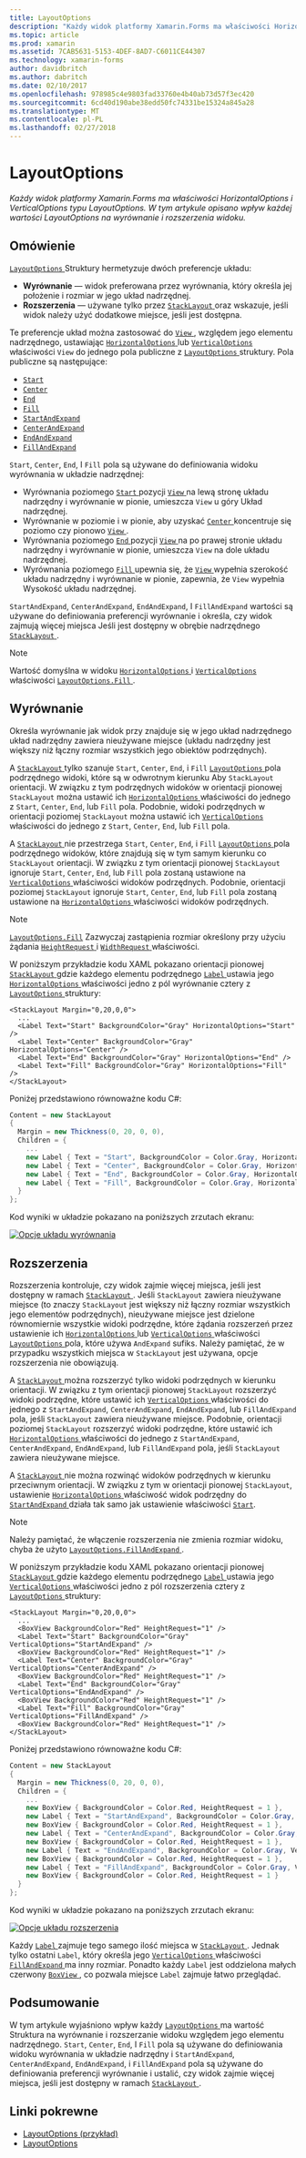 ```yaml
---
title: LayoutOptions
description: "Każdy widok platformy Xamarin.Forms ma właściwości HorizontalOptions i VerticalOptions typu LayoutOptions. W tym artykule opisano wpływ każdej wartości LayoutOptions na wyrównanie i rozszerzenia widoku."
ms.topic: article
ms.prod: xamarin
ms.assetid: 7CAB5631-5153-4DEF-8AD7-C6011CE44307
ms.technology: xamarin-forms
author: davidbritch
ms.author: dabritch
ms.date: 02/10/2017
ms.openlocfilehash: 978985c4e9803fad33760e4b40ab73d57f3ec420
ms.sourcegitcommit: 6cd40d190abe38edd50fc74331be15324a845a28
ms.translationtype: MT
ms.contentlocale: pl-PL
ms.lasthandoff: 02/27/2018
---
```

# <a name="layoutoptions"></a>LayoutOptions

_Każdy widok platformy Xamarin.Forms ma właściwości HorizontalOptions i VerticalOptions typu LayoutOptions. W tym artykule opisano wpływ każdej wartości LayoutOptions na wyrównanie i rozszerzenia widoku._

## <a name="overview"></a>Omówienie

[ `LayoutOptions` ](https://developer.xamarin.com/api/type/Xamarin.Forms.LayoutOptions/) Struktury hermetyzuje dwóch preferencje układu:

- **Wyrównanie** — widok preferowana przez wyrównania, który określa jej położenie i rozmiar w jego układ nadrzędnej.
- **Rozszerzenia** — używane tylko przez [ `StackLayout` ](https://developer.xamarin.com/api/type/Xamarin.Forms.StackLayout/)oraz wskazuje, jeśli widok należy użyć dodatkowe miejsce, jeśli jest dostępna.

Te preferencje układ można zastosować do [ `View` ](https://developer.xamarin.com/api/type/Xamarin.Forms.View/), względem jego elementu nadrzędnego, ustawiając [ `HorizontalOptions` ](https://developer.xamarin.com/api/property/Xamarin.Forms.View.HorizontalOptions/) lub [ `VerticalOptions` ](https://developer.xamarin.com/api/property/Xamarin.Forms.View.VerticalOptions/) właściwości `View` do jednego pola publiczne z [ `LayoutOptions` ](https://developer.xamarin.com/api/type/Xamarin.Forms.LayoutOptions/) struktury. Pola publiczne są następujące:

- [`Start`](https://developer.xamarin.com/api/field/Xamarin.Forms.LayoutOptions.Start/)
- [`Center`](https://developer.xamarin.com/api/field/Xamarin.Forms.LayoutOptions.Center/)
- [`End`](https://developer.xamarin.com/api/field/Xamarin.Forms.LayoutOptions.End/)
- [`Fill`](https://developer.xamarin.com/api/field/Xamarin.Forms.LayoutOptions.Fill/)
- [`StartAndExpand`](https://developer.xamarin.com/api/field/Xamarin.Forms.LayoutOptions.StartAndExpand/)
- [`CenterAndExpand`](https://developer.xamarin.com/api/field/Xamarin.Forms.LayoutOptions.CenterAndExpand/)
- [`EndAndExpand`](https://developer.xamarin.com/api/field/Xamarin.Forms.LayoutOptions.EndAndExpand/)
- [`FillAndExpand`](https://developer.xamarin.com/api/field/Xamarin.Forms.LayoutOptions.FillAndExpand/)

`Start`, `Center`, `End`, I `Fill` pola są używane do definiowania widoku wyrównania w układzie nadrzędnej:

- Wyrównania poziomego [ `Start` ](https://developer.xamarin.com/api/field/Xamarin.Forms.LayoutOptions.Start/) pozycji [ `View` ](https://developer.xamarin.com/api/type/Xamarin.Forms.View/) na lewą stronę układu nadrzędny i wyrównanie w pionie, umieszcza `View` u góry Układ nadrzędnej.
- Wyrównanie w poziomie i w pionie, aby uzyskać [ `Center` ](https://developer.xamarin.com/api/field/Xamarin.Forms.LayoutOptions.Center/) koncentruje się poziomo czy pionowo [ `View` ](https://developer.xamarin.com/api/type/Xamarin.Forms.View/).
- Wyrównania poziomego [ `End` ](https://developer.xamarin.com/api/field/Xamarin.Forms.LayoutOptions.End/) pozycji [ `View` ](https://developer.xamarin.com/api/type/Xamarin.Forms.View/) na po prawej stronie układu nadrzędny i wyrównanie w pionie, umieszcza `View` na dole układu nadrzędnej.
- Wyrównania poziomego [ `Fill` ](https://developer.xamarin.com/api/field/Xamarin.Forms.LayoutOptions.Fill/) upewnia się, że [ `View` ](https://developer.xamarin.com/api/type/Xamarin.Forms.View/) wypełnia szerokość układu nadrzędny i wyrównanie w pionie, zapewnia, że `View` wypełnia Wysokość układu nadrzędnej.

`StartAndExpand`, `CenterAndExpand`, `EndAndExpand`, I `FillAndExpand` wartości są używane do definiowania preferencji wyrównanie i określa, czy widok zajmują więcej miejsca Jeśli jest dostępny w obrębie nadrzędnego [ `StackLayout` ](https://developer.xamarin.com/api/type/Xamarin.Forms.StackLayout/).

> [!NOTE]
> Wartość domyślna w widoku [ `HorizontalOptions` ](https://developer.xamarin.com/api/property/Xamarin.Forms.View.HorizontalOptions/) i [ `VerticalOptions` ](https://developer.xamarin.com/api/property/Xamarin.Forms.View.VerticalOptions/) właściwości [ `LayoutOptions.Fill` ](https://developer.xamarin.com/api/field/Xamarin.Forms.LayoutOptions.Fill/).

<a name="alignment" />

## <a name="alignment"></a>Wyrównanie

Określa wyrównanie jak widok przy znajduje się w jego układ nadrzędnego układ nadrzędny zawiera nieużywane miejsce (układu nadrzędny jest większy niż łączny rozmiar wszystkich jego obiektów podrzędnych).

A [ `StackLayout` ](https://developer.xamarin.com/api/type/Xamarin.Forms.StackLayout/) tylko szanuje `Start`, `Center`, `End`, i `Fill` [ `LayoutOptions` ](https://developer.xamarin.com/api/type/Xamarin.Forms.LayoutOptions/) pola podrzędnego widoki, które są w odwrotnym kierunku Aby `StackLayout` orientacji. W związku z tym podrzędnych widoków w orientacji pionowej `StackLayout` można ustawić ich [ `HorizontalOptions` ](https://developer.xamarin.com/api/property/Xamarin.Forms.View.HorizontalOptions/) właściwości do jednego z `Start`, `Center`, `End`, lub `Fill` pola. Podobnie, widoki podrzędnych w orientacji poziomej `StackLayout` można ustawić ich [ `VerticalOptions` ](https://developer.xamarin.com/api/property/Xamarin.Forms.View.VerticalOptions/) właściwości do jednego z `Start`, `Center`, `End`, lub `Fill` pola.

A [ `StackLayout` ](https://developer.xamarin.com/api/type/Xamarin.Forms.StackLayout/) nie przestrzega `Start`, `Center`, `End`, i `Fill` [ `LayoutOptions` ](https://developer.xamarin.com/api/type/Xamarin.Forms.LayoutOptions/) pola podrzędnego widoków, które znajdują się w tym samym kierunku co `StackLayout` orientacji. W związku z tym orientacji pionowej `StackLayout` ignoruje `Start`, `Center`, `End`, lub `Fill` pola zostaną ustawione na [ `VerticalOptions` ](https://developer.xamarin.com/api/property/Xamarin.Forms.View.VerticalOptions/) właściwości widoków podrzędnych. Podobnie, orientacji poziomej `StackLayout` ignoruje `Start`, `Center`, `End`, lub `Fill` pola zostaną ustawione na [ `HorizontalOptions` ](https://developer.xamarin.com/api/property/Xamarin.Forms.View.HorizontalOptions/) właściwości widoków podrzędnych.

> [!NOTE]
> [`LayoutOptions.Fill`](https://developer.xamarin.com/api/field/Xamarin.Forms.LayoutOptions.Fill/) Zazwyczaj zastąpienia rozmiar określony przy użyciu żądania [ `HeightRequest` ](https://developer.xamarin.com/api/property/Xamarin.Forms.VisualElement.HeightRequest/) i [ `WidthRequest` ](https://developer.xamarin.com/api/property/Xamarin.Forms.VisualElement.WidthRequest/) właściwości.

W poniższym przykładzie kodu XAML pokazano orientacji pionowej [ `StackLayout` ](https://developer.xamarin.com/api/type/Xamarin.Forms.StackLayout/) gdzie każdego elementu podrzędnego [ `Label` ](https://developer.xamarin.com/api/type/Xamarin.Forms.Label/) ustawia jego [ `HorizontalOptions` ](https://developer.xamarin.com/api/property/Xamarin.Forms.View.HorizontalOptions/) właściwości jedno z pól wyrównanie cztery z [ `LayoutOptions` ](https://developer.xamarin.com/api/type/Xamarin.Forms.LayoutOptions/) struktury:

```xaml
<StackLayout Margin="0,20,0,0">
  ...
  <Label Text="Start" BackgroundColor="Gray" HorizontalOptions="Start" />
  <Label Text="Center" BackgroundColor="Gray" HorizontalOptions="Center" />
  <Label Text="End" BackgroundColor="Gray" HorizontalOptions="End" />
  <Label Text="Fill" BackgroundColor="Gray" HorizontalOptions="Fill" />
</StackLayout>
```

Poniżej przedstawiono równoważne kodu C#:

```csharp
Content = new StackLayout
{
  Margin = new Thickness(0, 20, 0, 0),
  Children = {
    ...
    new Label { Text = "Start", BackgroundColor = Color.Gray, HorizontalOptions = LayoutOptions.Start },
    new Label { Text = "Center", BackgroundColor = Color.Gray, HorizontalOptions = LayoutOptions.Center },
    new Label { Text = "End", BackgroundColor = Color.Gray, HorizontalOptions = LayoutOptions.End },
    new Label { Text = "Fill", BackgroundColor = Color.Gray, HorizontalOptions = LayoutOptions.Fill }
  }
};
```

Kod wyniki w układzie pokazano na poniższych zrzutach ekranu:

[![](layout-options-images/alignment.png "Opcje układu wyrównania")](layout-options-images/alignment-large.png "opcji wyrównania układu")

<a name="expansion" />

## <a name="expansion"></a>Rozszerzenia

Rozszerzenia kontroluje, czy widok zajmie więcej miejsca, jeśli jest dostępny w ramach [ `StackLayout` ](https://developer.xamarin.com/api/type/Xamarin.Forms.StackLayout/). Jeśli `StackLayout` zawiera nieużywane miejsce (to znaczy `StackLayout` jest większy niż łączny rozmiar wszystkich jego elementów podrzędnych), nieużywane miejsce jest dzielone równomiernie wszystkie widoki podrzędne, które żądania rozszerzeń przez ustawienie ich [ `HorizontalOptions` ](https://developer.xamarin.com/api/property/Xamarin.Forms.View.HorizontalOptions/)lub [ `VerticalOptions` ](https://developer.xamarin.com/api/property/Xamarin.Forms.View.VerticalOptions/) właściwości [ `LayoutOptions` ](https://developer.xamarin.com/api/type/Xamarin.Forms.LayoutOptions/) pola, które używa `AndExpand` sufiks. Należy pamiętać, że w przypadku wszystkich miejsca w `StackLayout` jest używana, opcje rozszerzenia nie obowiązują.

A [ `StackLayout` ](https://developer.xamarin.com/api/type/Xamarin.Forms.StackLayout/) można rozszerzyć tylko widoki podrzędnych w kierunku orientacji. W związku z tym orientacji pionowej `StackLayout` rozszerzyć widoki podrzędne, które ustawić ich [ `VerticalOptions` ](https://developer.xamarin.com/api/property/Xamarin.Forms.View.VerticalOptions/) właściwości do jednego z `StartAndExpand`, `CenterAndExpand`, `EndAndExpand`, lub `FillAndExpand` pola, jeśli `StackLayout` zawiera nieużywane miejsce. Podobnie, orientacji poziomej `StackLayout` rozszerzyć widoki podrzędne, które ustawić ich [ `HorizontalOptions` ](https://developer.xamarin.com/api/property/Xamarin.Forms.View.HorizontalOptions/) właściwości do jednego z `StartAndExpand`, `CenterAndExpand`, `EndAndExpand`, lub `FillAndExpand` pola, jeśli `StackLayout` zawiera nieużywane miejsce.

A [ `StackLayout` ](https://developer.xamarin.com/api/type/Xamarin.Forms.StackLayout/) nie można rozwinąć widoków podrzędnych w kierunku przeciwnym orientacji. W związku z tym w orientacji pionowej `StackLayout`, ustawienie [ `HorizontalOptions` ](https://developer.xamarin.com/api/property/Xamarin.Forms.View.HorizontalOptions/) właściwość widok podrzędny do [ `StartAndExpand` ](https://developer.xamarin.com/api/field/Xamarin.Forms.LayoutOptions.StartAndExpand/) działa tak samo jak ustawienie właściwości [ `Start`](https://developer.xamarin.com/api/field/Xamarin.Forms.LayoutOptions.Start/).

> [!NOTE]
> Należy pamiętać, że włączenie rozszerzenia nie zmienia rozmiar widoku, chyba że użyto [ `LayoutOptions.FillAndExpand` ](https://developer.xamarin.com/api/field/Xamarin.Forms.LayoutOptions.FillAndExpand/).

W poniższym przykładzie kodu XAML pokazano orientacji pionowej [ `StackLayout` ](https://developer.xamarin.com/api/type/Xamarin.Forms.StackLayout/) gdzie każdego elementu podrzędnego [ `Label` ](https://developer.xamarin.com/api/type/Xamarin.Forms.Label/) ustawia jego [ `VerticalOptions` ](https://developer.xamarin.com/api/property/Xamarin.Forms.View.VerticalOptions/) właściwości jedno z pól rozszerzenia cztery z [ `LayoutOptions` ](https://developer.xamarin.com/api/type/Xamarin.Forms.LayoutOptions/) struktury:

```xaml
<StackLayout Margin="0,20,0,0">
  ...
  <BoxView BackgroundColor="Red" HeightRequest="1" />
  <Label Text="Start" BackgroundColor="Gray" VerticalOptions="StartAndExpand" />
  <BoxView BackgroundColor="Red" HeightRequest="1" />
  <Label Text="Center" BackgroundColor="Gray" VerticalOptions="CenterAndExpand" />
  <BoxView BackgroundColor="Red" HeightRequest="1" />
  <Label Text="End" BackgroundColor="Gray" VerticalOptions="EndAndExpand" />
  <BoxView BackgroundColor="Red" HeightRequest="1" />
  <Label Text="Fill" BackgroundColor="Gray" VerticalOptions="FillAndExpand" />
  <BoxView BackgroundColor="Red" HeightRequest="1" />
</StackLayout>
```

Poniżej przedstawiono równoważne kodu C#:

```csharp
Content = new StackLayout
{
  Margin = new Thickness(0, 20, 0, 0),
  Children = {
    ...
    new BoxView { BackgroundColor = Color.Red, HeightRequest = 1 },
    new Label { Text = "StartAndExpand", BackgroundColor = Color.Gray, VerticalOptions = LayoutOptions.StartAndExpand },
    new BoxView { BackgroundColor = Color.Red, HeightRequest = 1 },
    new Label { Text = "CenterAndExpand", BackgroundColor = Color.Gray, VerticalOptions = LayoutOptions.CenterAndExpand },
    new BoxView { BackgroundColor = Color.Red, HeightRequest = 1 },
    new Label { Text = "EndAndExpand", BackgroundColor = Color.Gray, VerticalOptions = LayoutOptions.EndAndExpand },
    new BoxView { BackgroundColor = Color.Red, HeightRequest = 1 },
    new Label { Text = "FillAndExpand", BackgroundColor = Color.Gray, VerticalOptions = LayoutOptions.FillAndExpand },
    new BoxView { BackgroundColor = Color.Red, HeightRequest = 1 }
  }
};
```

Kod wyniki w układzie pokazano na poniższych zrzutach ekranu:

[![](layout-options-images/expansion.png "Opcje układu rozszerzenia")](layout-options-images/expansion-large.png "opcje układu rozszerzenia")

Każdy [ `Label` ](https://developer.xamarin.com/api/type/Xamarin.Forms.Label/) zajmuje tego samego ilość miejsca w [ `StackLayout` ](https://developer.xamarin.com/api/type/Xamarin.Forms.StackLayout/). Jednak tylko ostatni `Label`, który określa jego [ `VerticalOptions` ](https://developer.xamarin.com/api/property/Xamarin.Forms.View.VerticalOptions/) właściwości [ `FillAndExpand` ](https://developer.xamarin.com/api/field/Xamarin.Forms.LayoutOptions.FillAndExpand/) ma inny rozmiar. Ponadto każdy `Label` jest oddzielona małych czerwony [ `BoxView` ](https://developer.xamarin.com/api/type/Xamarin.Forms.BoxView/), co pozwala miejsce `Label` zajmuje łatwo przeglądać.

## <a name="summary"></a>Podsumowanie

W tym artykule wyjaśniono wpływ każdy [ `LayoutOptions` ](https://developer.xamarin.com/api/type/Xamarin.Forms.LayoutOptions/) ma wartość Struktura na wyrównanie i rozszerzanie widoku względem jego elementu nadrzędnego. `Start`, `Center`, `End`, I `Fill` pola są używane do definiowania widoku wyrównania w układzie nadrzędny i `StartAndExpand`, `CenterAndExpand`, `EndAndExpand`, i `FillAndExpand` pola są używane do definiowania preferencji wyrównanie i ustalić, czy widok zajmie więcej miejsca, jeśli jest dostępny w ramach [ `StackLayout` ](https://developer.xamarin.com/api/type/Xamarin.Forms.StackLayout/).



## <a name="related-links"></a>Linki pokrewne

- [LayoutOptions (przykład)](https://developer.xamarin.com/samples/xamarin-forms/userinterface/layoutoptions/)
- [LayoutOptions](https://developer.xamarin.com/api/type/Xamarin.Forms.LayoutOptions/)
